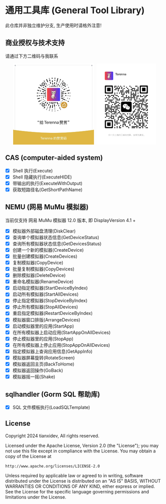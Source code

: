 # 通用工具库 (General Tool Library)

此仓库并非独立维护分支, 生产使用时请格外注意!

## 商业授权与技术支持

请通过下方二维码与我联系

<div style='display: flex; justify-content: center; gap: 0.5rem;'>
    <img width='257' height='257' src='./images/appreciate_code.jpg'>
    <img width='190' height='257' src='./images/me.png'>
</div>

## CAS (computer-aided system)

- [x] Shell 执行(Execute)
- [x] Shell 隐藏执行(ExecuteHIDE)
- [x] 带输出的执行(ExecuteWithOutput)
- [x] 获取短路径名(GetShortPathName)

## NEMU (网易 MuMu 模拟器)

当前仅支持 网易 MuMu 模拟器 12.0 版本, 即 DisplayVersion 4.1 +

- [x] 模拟器外部磁盘清理(DiskClear)
- [x] 查询单个模拟器状态信息(GetDeviceStatus)
- [x] 查询所有模拟器状态信息(GetDevicesStatus)
- [x] 创建一个新的模拟器(CreateDevice)
- [x] 批量创建模拟器(CreateDevices)
- [x] 复制模拟器(CopyDevice)
- [x] 批量复制模拟器(CopyDevices)
- [x] 删除模拟器(DeleteDevice)
- [x] 重命名模拟器(RenameDevice)
- [x] 启动指定模拟器(StartDeviceByIndex)
- [x] 启动所有模拟器(StartAllDevices)
- [x] 停止指定模拟器(StopDeviceByIndex)
- [x] 停止所有模拟器(StopAllDevices)
- [x] 重启指定模拟器(RestartDeviceByIndex)
- [x] 模拟器窗口排版(ArrangeDevices)
- [x] 启动模拟器里的应用(StartApp)
- [x] 在所有模拟器上启动应用(StartAppOnAllDevices)
- [x] 停止模拟器里的应用(StopApp)
- [x] 在所有模拟器上停止应用(StopAppOnAllDevices)
- [x] 指定模拟器上查询应用信息(GetAppInfo)
- [x] 模拟器屏幕旋转(RotateScreen)
- [x] 模拟器返回主页(BackToHome)
- [x] 模拟器返回操作(GoBack)
- [x] 模拟器摇一摇(Shake)

## sqlhandler (Gorm SQL 帮助库)

- [x] SQL 文件模板执行(LoadSQLTemplate)

## License

Copyright 2024 tianxidev, All rights reserved.

Licensed under the Apache License, Version 2.0 (the "License");
you may not use this file except in compliance with the License.
You may obtain a copy of the License at

    http://www.apache.org/licenses/LICENSE-2.0

Unless required by applicable law or agreed to in writing, software
distributed under the License is distributed on an "AS IS" BASIS,
WITHOUT WARRANTIES OR CONDITIONS OF ANY KIND, either express or implied.
See the License for the specific language governing permissions and
limitations under the License.
